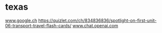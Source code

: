 # texas
www.google.ch
https://quizlet.com/ch/834836836/spotlight-on-first-unit-06-transport-travel-flash-cards/
www.chat.openai.com
